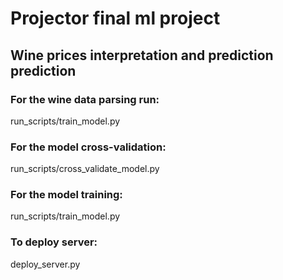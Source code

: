 # Projector final ml project

## Wine prices interpretation and prediction prediction

### For the wine data parsing run:
run_scripts/train_model.py

### For the model cross-validation:
run_scripts/cross_validate_model.py

### For the model training:
run_scripts/train_model.py

### To deploy server:
deploy_server.py